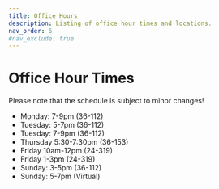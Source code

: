 ```yaml
---
title: Office Hours
description: Listing of office hour times and locations.
nav_order: 6
#nav_exclude: true
---
```


# Office Hour Times
Please note that the schedule is subject to minor changes!
- Monday: 7-9pm (36-112)
- Tuesday: 5-7pm (36-112)
- Tuesday: 7-9pm (36-112)
- Thursday 5:30-7:30pm (36-153)
- Friday 10am-12pm (24-319)
- Friday 1-3pm (24-319)
- Sunday: 3-5pm (36-112)
- Sunday: 5-7pm (Virtual)